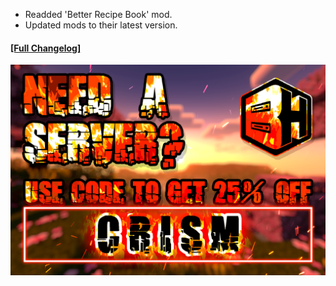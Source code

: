 




- Readded 'Better Recipe Book' mod.
- Updated mods to their latest version.


#### **[[Full Changelog]](https://wiki.crismpack.net/modpacks/breakneck-optimized/changelog/1.21#v4.0.2)**

[![BisectHosting Banner](https://github.com/CrismPack/CDN/blob/main/desc/breakneck/bh.png?raw=true)](https://bisecthosting.com/CRISM)